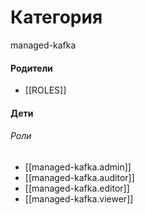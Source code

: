 # Категория

managed-kafka


#### Родители

- [[ROLES]]


#### Дети

###### Роли
- [[managed-kafka.admin]]
- [[managed-kafka.auditor]]
- [[managed-kafka.editor]]
- [[managed-kafka.viewer]]
